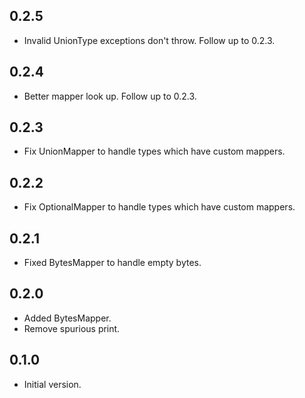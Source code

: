 ## 0.2.5

- Invalid UnionType exceptions don't throw. Follow up to 0.2.3.

## 0.2.4

- Better mapper look up. Follow up to 0.2.3.

## 0.2.3

- Fix UnionMapper to handle types which have custom mappers.

## 0.2.2

- Fix OptionalMapper to handle types which have custom mappers.

## 0.2.1

- Fixed BytesMapper to handle empty bytes.

## 0.2.0

- Added BytesMapper.
- Remove spurious print.

## 0.1.0

- Initial version.

